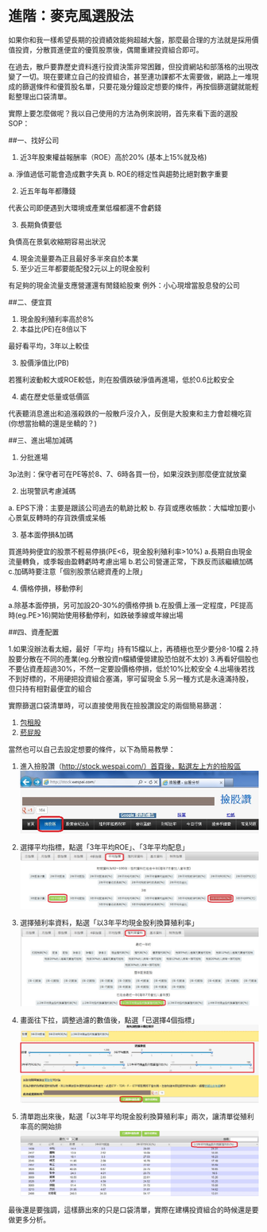 # 進階：麥克風選股法


如果你和我一樣希望長期的投資績效能夠超越大盤，那麼最合理的方法就是採用價值投資，分散買進便宜的優質股票後，偶爾重建投資組合即可。

在過去，散戶要靠歷史資料進行投資決策非常困難，但投資網站和部落格的出現改變了一切。現在要建立自己的投資組合，甚至連功課都不太需要做，網路上一堆現成的篩選條件和優質股名單，只要花幾分鐘設定想要的條件，再按個篩選鍵就能輕鬆整理出口袋清單。

實際上要怎麼做呢？我以自己使用的方法為例來說明，首先來看下面的選股SOP：

##一、找好公司

1. 近3年股東權益報酬率（ROE）高於20% (基本上15%就及格)

a. 淨值過低可能會造成數字失真
b. ROE的穩定性與趨勢比絕對數字重要

2. 近五年每年都賺錢

代表公司即便遇到大環境或產業低檔都還不會虧錢

3. 長期負債要低

負債高在景氣收縮期容易出狀況

4. 現金流量要為正且最好多半來自於本業
5. 至少近三年都要能配發2元以上的現金股利

有足夠的現金流量支應營運還有閒錢給股東
例外：小心現增當股息發的公司

##二、便宜買

1. 現金股利殖利率高於8%
2. 本益比(PE)在8倍以下

最好看平均，3年以上較佳

3. 股價淨值比(PB)

若獲利波動較大或ROE較低，則在股價跌破淨值再進場，低於0.6比較安全

4. 處在歷史低量或低價區

代表聽消息進出和追漲殺跌的一般散戶沒介入，反倒是大股東和主力會趁機吃貨
(你想當抬轎的還是坐轎的？)

##三、進出場加減碼

1. 分批進場

3p法則：保守者可在PE等於8、7、6時各買一份，如果沒跌到那麼便宜就放棄

2. 出現警訊考慮減碼

a. EPS下滑：主要是跟該公司過去的軌跡比較
b. 存貨或應收帳款：大幅增加要小心景氣反轉時的存貨跌價或呆帳

3. 基本面停損&加碼

買進時夠便宜的股票不輕易停損(PE<6，現金股利殖利率>10%)
a.長期自由現金流量轉負，或季報由盈轉虧時考慮出場
b.若公司營運正常，下跌反而該繼續加碼
c.加碼時要注意「個別股票佔總資產的上限」

4. 價格停損，移動停利

a.除基本面停損，另可加設20-30%的價格停損
b.在股價上漲一定程度，PE提高時(eg.PE>16)開始使用移動停利，如跌破季線或年線出場

##四、資產配置

1.如果沒辦法看太細，最好「平均」持有15檔以上，再積極也至少要分8-10檔
2.持股要分散在不同的產業(eg.分散投資n檔績優營建股恐怕就不太妙)
3.再看好個股也不要佔資產超過30%，不然一定要設價格停損，低於10%比較安全
4.出場後若找不到好標的，不用硬把投資組合塞滿，寧可留現金
5.另一種方式是永遠滿持股，但只持有相對最便宜的組合

實際篩選口袋清單時，可以直接使用我在撿股讚設定的兩個簡易篩選：


1. [包租股](http://stock.wespai.com/p/5322)
2. [菸屁股](http://stock.wespai.com/p/17060)

當然也可以自己去設定想要的條件，以下為簡易教學：


1. 進入撿股讚（http://stock.wespai.com/）首頁後，點選左上方的撿股區
![](images/assets_-LtET6TDCVmUjH1zesyw_-LtMt-8TMDibEfzUSBB2_-LtMt59bdoO9hH6Kgn9O_wespai1.jpg)

2.  選擇平均指標，點選「3年平均ROE」、「3年平均配息」
![](images/assets_-LtET6TDCVmUjH1zesyw_-LtMt9eQuSbgtq-rSEg8_-LtMtWC-gcwZBZGg9S2l_wespai2.jpg)

3. 選擇殖利率資料，點選「以3年平均現金股利換算殖利率」
![](images/assets_-LtET6TDCVmUjH1zesyw_-LtMt9eQuSbgtq-rSEg8_-LtMtaT1oJG-RlhiBnpf_wespai3.jpg)

4. 畫面往下拉，調整過濾的數值後，點選「已選擇4個指標」
![](images/assets_-LtET6TDCVmUjH1zesyw_-LtMt9eQuSbgtq-rSEg8_-LtMtdTGAmspPDS7_uCI_wespai4.jpg)

5. 清單跑出來後，點選「以3年平均現金股利換算殖利率」兩次，讓清單從殖利率高的開始排
![](images/assets_-LtET6TDCVmUjH1zesyw_-LtMt9eQuSbgtq-rSEg8_-LtMtsQG1n49LHNqtzXF_wespai5.jpg)


最後還是要強調，這樣篩出來的只是口袋清單，實際在建構投資組合的時候還是要做更多分析。